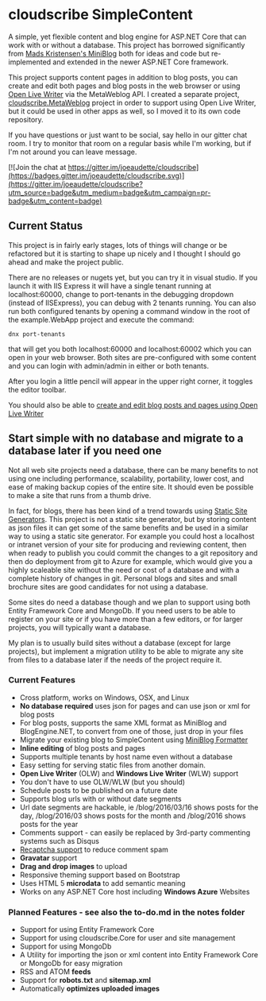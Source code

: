 # cloudscribe SimpleContent

A simple, yet flexible content and blog engine for ASP.NET Core that can work with or without a database. This project has borrowed significantly from [Mads Kristensen's MiniBlog](https://github.com/madskristensen/MiniBlog) both for ideas and code but re-implemented and extended in the newer ASP.NET Core framework. 

This project supports content pages in addition to blog posts, you can create and edit both pages and blog posts in the web browser or using [Open Live Writer](https://github.com/OpenLiveWriter/OpenLiveWriter) via the MetaWeblog API. I created a separate project, [cloudscribe.MetaWeblog](https://github.com/joeaudette/cloudscribe.MetaWeblog) project in order to support using Open Live Writer, but it could be used in other apps as well, so I moved it to its own code repository.

If you have questions or just want to be social, say hello in our gitter chat room. I try to monitor that room on a regular basis while I'm working, but if I'm not around you can leave  message.

[![Join the chat at https://gitter.im/joeaudette/cloudscribe](https://badges.gitter.im/joeaudette/cloudscribe.svg)](https://gitter.im/joeaudette/cloudscribe?utm_source=badge&utm_medium=badge&utm_campaign=pr-badge&utm_content=badge)

## Current Status

This project is in fairly early stages, lots of things will change or be refactored but it is starting to shape up nicely and I thought I should go ahead and make the project public.

There are no releases or nugets yet, but you can try it in visual studio. If you launch it with IIS Express it will have a single tenant running at localhost:60000, change to port-tenants in the debugging dropdown (instead of IISExpress), you can debug with 2 tenants running. You can also run both configured tenants by opening a command window in the root of the example.WebApp project and execute the command:

    dnx port-tenants
	
that will get you both localhost:60000 and localhost:60002 which you can open in your web browser. Both sites are pre-configured with some content and you can login with admin/admin in either or both tenants.

After you login a little pencil will appear in the upper right corner, it toggles the editor toolbar.

You should also be able to [create and edit blog posts and pages using Open Live Writer](https://github.com/joeaudette/cloudscribe.SimpleContent/wiki/Using-Open-Live-Writer)

## Start simple with no database and migrate to a database later if you need one

Not all web site projects need a database, there can be many benefits to not using one including performance, scalability, portability, lower cost, and ease of making backup copies of the entire site. It should even be possible to make a site that runs from a thumb drive.

In fact, for blogs, there has been kind of a trend towards using [Static Site Generators](https://www.staticgen.com/). This project is not a static site generator, but by storing content as json files it can get some of the same benefits and be used in a similar way to using a static site generator. For example you could host a localhost or intranet version of your site for producing and reviewing content, then when ready to publish you could commit the changes to a git repository and then do deployment from git to Azure for example, which would give you a highly scaleable site without the need or cost of a database and with a complete history of changes in git. Personal blogs and sites and small brochure sites are good candidates for not using a database.

Some sites do need a database though and we plan to support using both Entity Framework Core and MongoDb. If you need users to be able to register on your site or if you have more than a few editors, or for larger projects, you will typically want a database.

My plan is to usually build sites without a database (except for large projects), but implement a migration utility to be able to migrate any site from files to a database later if the needs of the project require it.

### Current Features
* Cross platform, works on Windows, OSX, and Linux
* __No database required__ uses json for pages and can use json or xml for blog posts
* For blog posts, supports the same XML format as MiniBlog and BlogEngine.NET, to convert from one of those, just drop in your files
* Migrate your existing blog to SimpleContent using [MiniBlog Formatter](https://github.com/madskristensen/MiniBlogFormatter)
* __Inline editing__ of blog posts and pages
* Supports multiple tenants by host name even without a database
* Easy setting for serving static files from another domain. 
*  __Open Live Writer__ (OLW) and __Windows Live Writer__ (WLW) support
* You don't have to use OLW/WLW (but you should)
* Schedule posts to be published on a future date
* Supports blog urls with or without date segments
* Url date segments are hackable, ie /blog/2016/03/16 shows posts for the day, /blog/2016/03 shows posts for the month and /blog/2016 shows posts for the year
* Comments support - can easily be replaced by 3rd-party commenting systems such as Disqus
* [Recaptcha support](https://www.google.com/recaptcha/intro/index.html) to reduce comment spam
* __Gravatar__ support 
* __Drag and drop images__ to upload
* Responsive theming support based on Bootstrap
* Uses HTML 5 __microdata__ to add semantic meaning
* Works on any ASP.NET Core host including __Windows Azure__ Websites

### Planned Features - see also the to-do.md in the notes folder
* Support for using Entity Framework Core
* Support for using cloudscribe.Core for user and site management
* Support for using MongoDb
* A Utility for importing the json or xml content into Entity Framework Core or MongoDb for easy migration
* RSS and ATOM __feeds__
* Support for __robots.txt__ and __sitemap.xml__
* Automatically __optimizes uploaded images__



